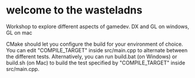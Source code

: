 welcome to the wasteladns
====================

Workshop to explore different aspects of gamedev. DX and GL on windows, GL on mac

CMake should let you configure the build for your environment of choice. You can edit "COMPILE_TARGET" inside src/main.cpp to alternate between the different tests.
Alternatively, you can run build.bat (on Windows) or build.sh (on Mac) to build the test specified by "COMPILE_TARGET" inside src/main.cpp.
